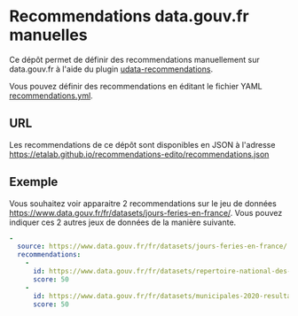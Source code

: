 # Recommendations data.gouv.fr manuelles

Ce dépôt permet de définir des recommendations manuellement sur data.gouv.fr à l'aide du plugin [udata-recommendations](https://github.com/opendatateam/udata-recommendations).

Vous pouvez définir des recommendations en éditant le fichier YAML [recommendations.yml](recommendations.yml).

## URL

Les recommendations de ce dépôt sont disponibles en JSON à l'adresse https://etalab.github.io/recommendations-edito/recommendations.json

## Exemple

Vous souhaitez voir apparaitre 2 recommendations sur le jeu de données https://www.data.gouv.fr/fr/datasets/jours-feries-en-france/. Vous pouvez indiquer ces 2 autres jeux de données de la manière suivante.

```yaml
-
  source: https://www.data.gouv.fr/fr/datasets/jours-feries-en-france/
  recommendations:
    -
      id: https://www.data.gouv.fr/fr/datasets/repertoire-national-des-certifications-professionnelles-et-repertoire-specifique/
      score: 50
    -
      id: https://www.data.gouv.fr/fr/datasets/municipales-2020-resultats-2nd-tour/
      score: 50
```
